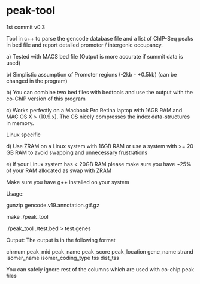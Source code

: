 # peak-tool
1st commit v0.3

Tool in c++ to parse the gencode database file and a list of ChIP-Seq peaks in bed file and report detailed promoter / intergenic occupancy.

a) Tested with MACS bed file (Output is more accurate if summit data is used)

b) Simplistic assumption of Promoter regions (-2kb - +0.5kb) (can be changed in the program)

b) You can combine two bed files with bedtools and use the output with the co-ChIP version of this program

c) Works perfectly on a Macbook Pro Retina laptop with 16GB RAM and MAC OS X > (10.9.x).
   The OS nicely compresses the index data-structures in memory.

Linux specific 

d) Use ZRAM on a Linux system with 16GB RAM or use a system with >= 20 GB RAM to avoid swapping and unnecessary frustrations

e) If your Linux system has < 20GB RAM please make sure you have ~25% of your RAM allocated as swap with ZRAM

Make sure you have g++ installed on your system


Usage:

gunzip gencode.v19.annotation.gtf.gz 

make ./peak_tool 

./peak_tool ./test.bed > test.genes

Output: The output is in the following format

chrnum peak_mid peak_name peak_score peak_location gene_name strand isomer_name isomer_coding_type tss dist_tss

You can safely ignore rest of the columns which are used with co-chip peak files
